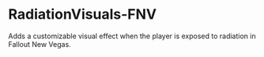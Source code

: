# RadiationVisuals-FNV
 Adds a customizable visual effect when the player is exposed to radiation in Fallout New Vegas.
